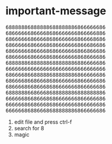 # important-message
<pre>
68888886888888688888886866666686
68666666866668686666666866666886
68666666866668686666666866668686
68666666866668686666666866686686
68666666866668686666666866866686
68666666866668686666666868666686
68888886888888688888886886666686
66666666666666666666666666666666
68666686688888688888886866666686
68666686686668686666666866666686
68666686686668686666666866666686
68888886686668688888886888888886
66666686686668686666666866666686
66666686686668686666666866666686
66666686886668688888886866666686
</pre>
1. edit file and press ctrl-f
2. search for 8
3. magic
